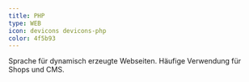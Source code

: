 ```yaml
---
title: PHP
type: WEB
icon: devicons devicons-php
color: 4f5b93
---
```


Sprache für dynamisch erzeugte Webseiten. Häufige Verwendung für Shops und CMS.
